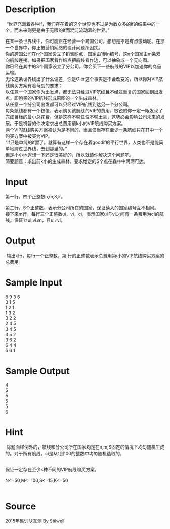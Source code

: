 
# Description

<div class="content"><p> “世界充满着各种if，我们存在着的这个世界也不过是为数众多的if的结果中的一个，而未来则更是由于无限的if而混沌流动着的世界。”</p>
<div>在某一条世界线中，你可能正在经营一个跨国公司，想想是不是有点激动呢。在那一个世界中，你正被营销网络的设计问题所困扰。</div>
<div>你的跨国公司在n个国家设立了销售网点，国家由1到n编号，这n个国家由m条双向航线连接。如果把国家看作结点把航线看作边，可以抽象成一个无向图。</div>
<div>你已经在其中的S个国家设立了分公司。你会买下一些航线的VIP以加速你的商品运输。</div>
<div>无论这条世界线出了什么偏差，你是OIer这个事实是不会改变的，所以你对VIP航线购买方案有着苛刻的要求：</div>
<div>以任意一个国家作为出发点，都无法只经过VIP航线且不经过重复的国家回到出发点。即购买的VIP航线形成原图的一个生成森林。</div>
<div>从任意一个分公司出发都可以只经过VIP航线到达另一个分公司。</div>
<div>每条航线都有一个权值，表示购买该航线的VIP的费用。敏锐的你一定一眼发现了完成目标的最小总花费。但是这样不够任性不够土豪，这势必会影响公司未来的发展。于是机智的你决定求出总费用前k小的VIP航线购买方案。</div>
<div>两个VIP航线购买方案被认为是不同的，当且仅当存在至少一条航线只在其中一个购买方案中被买为VIP。</div>
<div>“if只是单纯的if罢了。就算有这样一个存在着goodif的平行世界，人类也不是能简单地跨过世界线，去到那里的。”</div>
<div>但是小小地遐想一下还是很美好的，所以就请你解决这个问题吧。</div>
<div>简要题意：求出前k小的生成森林，要求给定的S个点在森林中两两可达。</div>
<div></div></div>

# Input

<div class="content"><p>第一行，四个正整数n,m,S,k。</p>
<div>第二行，S个正整数，表示分公司所在的国家，保证读入的国家编号互不相同。</div>
<div>接下来m行，每行三个正整数ui，vi，ci，表示国家ui与vi之间有一条费用为ci的航线。保证1≤ui,vi≤n，且ui≠vi。</div></div>

# Output

<div class="content"><p> 输出k行，每行一个正整数，第i行的正整数表示总费用第i小的VIP航线购买方案的总费用。</p></div>

# Sample Input

<div class="content"><span class="sampledata">6 9 3 6<br/>
3 1 5<br/>
1 2 1<br/>
1 3 2<br/>
3 2 2<br/>
2 4 5<br/>
3 4 5<br/>
3 5 2<br/>
3 6 2<br/>
6 4 4<br/>
5 6 1</span></div>

# Sample Output

<div class="content"><span class="sampledata">4<br/>
5<br/>
5<br/>
5<br/>
5<br/>
6</span></div>

# Hint

<div class="content"><p></p><p> 除题面样例外的，航线和分公司所在国家均是在n,m,S固定的情况下均匀随机生成的。对于所有航线，ci是从1到100的整数中均匀随机选取的。</p><br/>
<div>保证一定存在至少k种不同的VIP航线购买方案。</div><br/>
<div>N&lt;=50,M&lt;=100,S&lt;=15,K&lt;=50</div><br/>
<div></div><p></p></div>

# Source

<div class="content"><p><a href="problemset.php?search=2015年集训队互测 By Stilwell">2015年集训队互测 By Stilwell</a></p></div>

